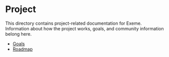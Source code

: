 <!-- Part of the Exeme language project, under the MIT license. See '/LICENSE' for
license information. SPDX-License-Identifier: MIT License. -->

# Project

This directory contains project-related documentation for Exeme. Information about how the project works, goals, and community information belong here.

* [Goals](goals.md)
* [Roadmap](roadmap.md)